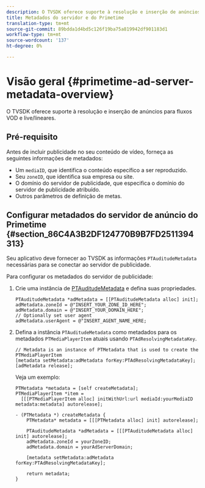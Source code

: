 ```yaml
---
description: O TVSDK oferece suporte à resolução e inserção de anúncios para fluxos VOD e live/lineares.
title: Metadados do servidor e do Primetime
translation-type: tm+mt
source-git-commit: 89bdda1d4bd5c126f19ba75a819942df901183d1
workflow-type: tm+mt
source-wordcount: '137'
ht-degree: 0%

---
```



# Visão geral {#primetime-ad-server-metadata-overview}

O TVSDK oferece suporte à resolução e inserção de anúncios para fluxos VOD e live/lineares.

## Pré-requisito

Antes de incluir publicidade no seu conteúdo de vídeo, forneça as seguintes informações de metadados:

* Um `mediaID`, que identifica o conteúdo específico a ser reproduzido.
* Seu `zoneID`, que identifica sua empresa ou site.
* O domínio do servidor de publicidade, que especifica o domínio do servidor de publicidade atribuído.
* Outros parâmetros de definição de metas.

## Configurar metadados do servidor de anúncio do Primetime {#section_86C4A3B2DF124770B9B7FD2511394313}

Seu aplicativo deve fornecer ao TVSDK as informações `PTAuditudeMetadata` necessárias para se conectar ao servidor de publicidade.

Para configurar os metadados do servidor de publicidade:

1. Crie uma instância de [PTAuditudeMetadata](https://help.adobe.com/en_US/primetime/api/psdk/appledoc/Classes/PTAuditudeMetadata.html) e defina suas propriedades.

   ```
   PTAuditudeMetadata *adMetadata = [[PTAuditudeMetadata alloc] init];  
   adMetadata.zoneId = @"INSERT_YOUR_ZONE_ID_HERE"; 
   adMetadata.domain = @"INSERT_YOUR_DOMAIN_HERE"; 
   // Optionally set user agent 
   adMetadata.userAgent = @"INSERT_AGENT_NAME_HERE; 
   ```

1. Defina a instância `PTAuditudeMetadata` como metadados para os metadados `PTMediaPlayerItem` atuais usando `PTAdResolvingMetadataKey`.

   ```
   // Metadata is an instance of PTMetadata that is used to create the PTMediaPlayerItem 
   [metadata setMetadata:adMetadata forKey:PTAdResolvingMetadataKey];  
   [adMetadata release];
   ```

   Veja um exemplo:

   ```
   PTMetadata *metadata = [self createMetadata]; 
   PTMediaPlayerItem *item =  
     [[[PTMediaPlayerItem alloc] initWithUrl:url mediaId:yourMediaID metadata:metadata] autorelease]; 
   
   - (PTMetadata *) createMetadata { 
       PTMetadata* metadata = [[[PTMetadata alloc] init] autorelease]; 
   
       PTAuditudeMetadata *adMetadata = [[[PTAuditudeMetadata alloc] init] autorelease];  
       adMetadata.zoneId = yourZoneID; 
       adMetadata.domain = yourAdServerDomain; 
   
       [metadata setMetadata:adMetadata forKey:PTAdResolvingMetadataKey]; 
   
       return metadata; 
   }
   ```
